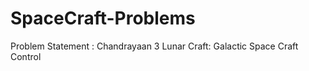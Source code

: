 # SpaceCraft-Problems
Problem Statement :  Chandrayaan 3 Lunar Craft: Galactic Space Craft Control 

